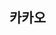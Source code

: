 ## 카카오

####

```

```

####

```

```

####

```

```

####

```

```

####

```

```

####

```

```

####

```

```
